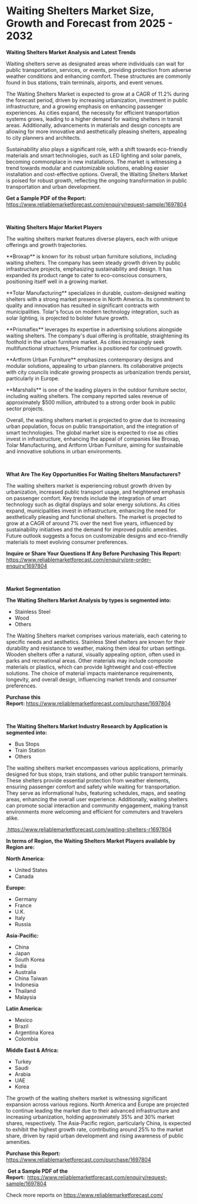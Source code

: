 <p><h1>Waiting Shelters Market Size, Growth and Forecast from 2025 - 2032</h1></p><p><strong>Waiting Shelters Market Analysis and Latest Trends</strong></p>
<p><p>Waiting shelters serve as designated areas where individuals can wait for public transportation, services, or events, providing protection from adverse weather conditions and enhancing comfort. These structures are commonly found in bus stations, train terminals, airports, and event venues. </p><p>The Waiting Shelters Market is expected to grow at a CAGR of 11.2% during the forecast period, driven by increasing urbanization, investment in public infrastructure, and a growing emphasis on enhancing passenger experiences. As cities expand, the necessity for efficient transportation systems grows, leading to a higher demand for waiting shelters in transit areas. Additionally, advancements in materials and design concepts are allowing for more innovative and aesthetically pleasing shelters, appealing to city planners and architects. </p><p>Sustainability also plays a significant role, with a shift towards eco-friendly materials and smart technologies, such as LED lighting and solar panels, becoming commonplace in new installations. The market is witnessing a trend towards modular and customizable solutions, enabling easier installation and cost-effective options. Overall, the Waiting Shelters Market is poised for robust growth, reflecting the ongoing transformation in public transportation and urban development.</p></p>
<p><strong>Get a Sample PDF of the Report:&nbsp;</strong> <a href="https://www.reliablemarketforecast.com/enquiry/request-sample/1697804?utm_campaign=3324&utm_medium=2&utm_source=Github&utm_content=ia&utm_term=24032025&utm_id=waiting-shelters">https://www.reliablemarketforecast.com/enquiry/request-sample/1697804</a></p>
<p>&nbsp;</p>
<p><strong>Waiting Shelters Major Market Players</strong></p>
<p><p>The waiting shelters market features diverse players, each with unique offerings and growth trajectories. </p><p>**Broxap** is known for its robust urban furniture solutions, including waiting shelters. The company has seen steady growth driven by public infrastructure projects, emphasizing sustainability and design. It has expanded its product range to cater to eco-conscious consumers, positioning itself well in a growing market.</p><p>**Tolar Manufacturing** specializes in durable, custom-designed waiting shelters with a strong market presence in North America. Its commitment to quality and innovation has resulted in significant contracts with municipalities. Tolar's focus on modern technology integration, such as solar lighting, is projected to bolster future growth.</p><p>**Prismaflex** leverages its expertise in advertising solutions alongside waiting shelters. The company's dual offering is profitable, straightening its foothold in the urban furniture market. As cities increasingly seek multifunctional structures, Prismaflex is positioned for continued growth.</p><p>**Artform Urban Furniture** emphasizes contemporary designs and modular solutions, appealing to urban planners. Its collaborative projects with city councils indicate growing prospects as urbanization trends persist, particularly in Europe.</p><p>**Marshalls** is one of the leading players in the outdoor furniture sector, including waiting shelters. The company reported sales revenue of approximately $500 million, attributed to a strong order book in public sector projects. </p><p>Overall, the waiting shelters market is projected to grow due to increasing urban population, focus on public transportation, and the integration of smart technologies. The global market size is expected to rise as cities invest in infrastructure, enhancing the appeal of companies like Broxap, Tolar Manufacturing, and Artform Urban Furniture, aiming for sustainable and innovative solutions in urban environments.</p></p>
<p>&nbsp;</p>
<p><strong>What Are The Key Opportunities For Waiting Shelters Manufacturers?</strong></p>
<p><p>The waiting shelters market is experiencing robust growth driven by urbanization, increased public transport usage, and heightened emphasis on passenger comfort. Key trends include the integration of smart technology such as digital displays and solar energy solutions. As cities expand, municipalities invest in infrastructure, enhancing the need for aesthetically pleasing and functional shelters. The market is projected to grow at a CAGR of around 7% over the next five years, influenced by sustainability initiatives and the demand for improved public amenities. Future outlook suggests a focus on customizable designs and eco-friendly materials to meet evolving consumer preferences.</p></p>
<p><strong>Inquire or Share Your Questions If Any Before Purchasing This Report:</strong> <a href="https://www.reliablemarketforecast.com/enquiry/pre-order-enquiry/1697804?utm_campaign=3324&utm_medium=2&utm_source=Github&utm_content=ia&utm_term=24032025&utm_id=waiting-shelters">https://www.reliablemarketforecast.com/enquiry/pre-order-enquiry/1697804</a></p>
<p>&nbsp;</p>
<p><strong>Market Segmentation</strong></p>
<p><strong>The Waiting Shelters Market Analysis by types is segmented into:</strong></p>
<p><ul><li>Stainless Steel</li><li>Wood</li><li>Others</li></ul></p>
<p><p>The Waiting Shelters market comprises various materials, each catering to specific needs and aesthetics. Stainless Steel shelters are known for their durability and resistance to weather, making them ideal for urban settings. Wooden shelters offer a natural, visually appealing option, often used in parks and recreational areas. Other materials may include composite materials or plastics, which can provide lightweight and cost-effective solutions. The choice of material impacts maintenance requirements, longevity, and overall design, influencing market trends and consumer preferences.</p></p>
<p><strong>Purchase this Report:&nbsp;</strong><a href="https://www.reliablemarketforecast.com/purchase/1697804?utm_campaign=3324&utm_medium=2&utm_source=Github&utm_content=ia&utm_term=24032025&utm_id=waiting-shelters">https://www.reliablemarketforecast.com/purchase/1697804</a></p>
<p>&nbsp;</p>
<p><strong>The Waiting Shelters Market Industry Research by Application is segmented into:</strong></p>
<p><ul><li>Bus Stops</li><li>Train Station</li><li>Others</li></ul></p>
<p><p>The waiting shelters market encompasses various applications, primarily designed for bus stops, train stations, and other public transport terminals. These shelters provide essential protection from weather elements, ensuring passenger comfort and safety while waiting for transportation. They serve as informational hubs, featuring schedules, maps, and seating areas, enhancing the overall user experience. Additionally, waiting shelters can promote social interaction and community engagement, making transit environments more welcoming and efficient for commuters and travelers alike.</p></p>
<p><a href="https://www.reliablemarketforecast.com/waiting-shelters-r1697804?utm_campaign=3324&utm_medium=2&utm_source=Github&utm_content=ia&utm_term=24032025&utm_id=waiting-shelters">&nbsp;https://www.reliablemarketforecast.com/waiting-shelters-r1697804</a></p>
<p><strong>In terms of Region, the Waiting Shelters Market Players available by Region are:</strong></p>
<p>
    <p> <strong> North America: </strong>
        <ul>
            <li>United States</li>
            <li>Canada</li>
        </ul>
        </p> 
    <p> <strong> Europe: </strong>
        <ul>
            <li>Germany</li>
            <li>France</li>
            <li>U.K.</li>
            <li>Italy</li>
            <li>Russia</li>
        </ul>
        </p> 
    <p> <strong> Asia-Pacific: </strong>
        <ul>
            <li>China</li>
            <li>Japan</li>
            <li>South Korea</li>
            <li>India</li>
            <li>Australia</li>
            <li>China Taiwan</li>
            <li>Indonesia</li>
            <li>Thailand</li>
            <li>Malaysia</li>
        </ul>
        </p> 
    <p> <strong> Latin America: </strong>
        <ul>
            <li>Mexico</li>
            <li>Brazil</li>
            <li>Argentina Korea</li>
            <li>Colombia</li>
        </ul>
        </p> 
    <p> <strong> Middle East & Africa: </strong>
        <ul>
            <li>Turkey</li>
            <li>Saudi</li>
            <li>Arabia</li>
            <li>UAE</li>
            <li>Korea</li>
        </ul>
    </p>
    </p>
<p><p>The growth of the waiting shelters market is witnessing significant expansion across various regions. North America and Europe are projected to continue leading the market due to their advanced infrastructure and increasing urbanization, holding approximately 35% and 30% market shares, respectively. The Asia-Pacific region, particularly China, is expected to exhibit the highest growth rate, contributing around 25% to the market share, driven by rapid urban development and rising awareness of public amenities.</p></p>
<p><strong>Purchase this Report: </strong><a href="https://www.reliablemarketforecast.com/purchase/1697804?utm_campaign=3324&utm_medium=2&utm_source=Github&utm_content=ia&utm_term=24032025&utm_id=waiting-shelters">https://www.reliablemarketforecast.com/purchase/1697804</a></p>
<p>&nbsp;<strong>Get a Sample PDF of the Report:&nbsp;&nbsp;</strong><a href="https://www.reliablemarketforecast.com/enquiry/request-sample/1697804?utm_campaign=3324&utm_medium=2&utm_source=Github&utm_content=ia&utm_term=24032025&utm_id=waiting-shelters">https://www.reliablemarketforecast.com/enquiry/request-sample/1697804</a></p>
<p><strong></strong></p>
<p>Check more reports on <a href="https://www.reliablemarketforecast.com/?utm_campaign=3324&utm_medium=2&utm_source=Github&utm_content=ia&utm_term=24032025&utm_id=waiting-shelters">https://www.reliablemarketforecast.com/</a></p>